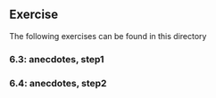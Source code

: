 ## Exercise

The following exercises can be found in this directory

### 6.3: anecdotes, step1

### 6.4: anecdotes, step2